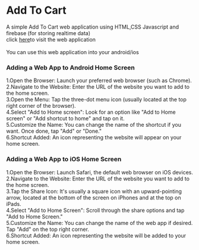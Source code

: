 <h1>Add To Cart</h1>
A simple Add To Cart web application using HTML,CSS Javascript and firebase (for storing realtime data)<br>
click <a href="https://shameer-add-to-cart.netlify.app/">here</a>to visit the web application
<br><br>
You can use this web application into your android/ios
<h3>Adding a Web App to Android Home Screen</h3>
1.Open the Browser: Launch your preferred web browser (such as Chrome).<br>
2.Navigate to the Website: Enter the URL of the website you want to add to the home screen.<br>
3.Open the Menu: Tap the three-dot menu icon (usually located at the top right corner of the browser).<br>
4.Select "Add to Home screen": Look for an option like "Add to Home screen" or "Add shortcut to home" and tap on it.<br>
5.Customize the Name: You can change the name of the shortcut if you want. Once done, tap "Add" or "Done."<br>
6.Shortcut Added: An icon representing the website will appear on your home screen.<br>

<h3>Adding a Web App to iOS Home Screen</h3>
1.Open the Browser: Launch Safari, the default web browser on iOS devices.<br>
2.Navigate to the Website: Enter the URL of the website you want to add to the home screen.<br>
3.Tap the Share Icon: It's usually a square icon with an upward-pointing arrow, located at the bottom of the screen on iPhones and at the top on iPads.<br>
4.Select "Add to Home Screen": Scroll through the share options and tap "Add to Home Screen."<br>
5.Customize the Name: You can change the name of the web app if desired. Tap "Add" on the top right corner.<br>
6.Shortcut Added: An icon representing the website will be added to your home screen.<br>

